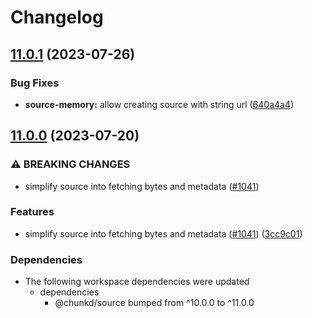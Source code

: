 # Changelog

## [11.0.1](https://github.com/blacha/chunkd/compare/source-memory-v11.0.0...source-memory-v11.0.1) (2023-07-26)


### Bug Fixes

* **source-memory:** allow creating source with string url ([640a4a4](https://github.com/blacha/chunkd/commit/640a4a41cac4076a363fb2e4ec8b1893ad51e43c))

## [11.0.0](https://github.com/blacha/chunkd/compare/source-memory-v10.1.0...source-memory-v11.0.0) (2023-07-20)


### ⚠ BREAKING CHANGES

* simplify source into fetching bytes and metadata ([#1041](https://github.com/blacha/chunkd/issues/1041))

### Features

* simplify source into fetching bytes and metadata ([#1041](https://github.com/blacha/chunkd/issues/1041)) ([3cc9c01](https://github.com/blacha/chunkd/commit/3cc9c0193ebb6b8c704e977f7552544c840e65dd))


### Dependencies

* The following workspace dependencies were updated
  * dependencies
    * @chunkd/source bumped from ^10.0.0 to ^11.0.0
